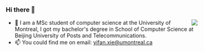 ### Hi there 👋

<img align="right" src="https://github-readme-stats.vercel.app/api?username=hrsoup&show_icons=true&icon_color=0366d6&bg_color=ffffff&hide_title=true" />

- 🌱 I am a MSc student of computer science at the University of Montreal, I got my bachelor's degree in School of Computer Science at Beijing University of Posts and Telecommunications.
- 📫 You could find me on email: yifan.xie@umontreal.ca

<!--
**hrsoup/hrsoup** is a ✨ _special_ ✨ repository because its `README.md` (this file) appears on your GitHub profile.

- 🔭 I’m currently working on ...
- 🌱 I’m currently learning ...
- 👯 I’m looking to collaborate on ...
- 🤔 I’m looking for help with ...
- 💬 Ask me about ...
- 📫 How to reach me: ...
- 😄 Pronouns: ...
- ⚡ Fun fact: ...
-->
